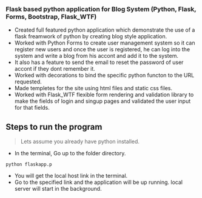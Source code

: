 ### Flask based python application for Blog System (Python, Flask, Forms, Bootstrap, Flask_WTF)
- Created full featured python application which demonstrate the use of a flask freamwork of python 
   by creating blog style application. 
- Worked with Python Forms to create user management system so it can register new users and once the 
  user is registered, he can log into the system and write a blog from his accont and add it to the system. 
- It also has a feature to send the email to reset the password of user accont if they dont remember it.
- Worked with decorations to bind the specific python functon to the URL requested.
- Made templetes for the site using html files and static css files.
- Worked with Flask_WTF flexible form rendering and validation library to make the fields of login and singup 
  pages and validated the user input for that fields.
  
## Steps to run the program
> Lets assume you already have python installed.

- In the terminal, Go up to the folder directory.
```
python flaskapp.p

```

- You will get the local host link in the terminal.
- Go to the specified link and the application will be up running. local server will start in the background.
